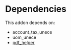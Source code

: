 # Dependencies

This addon depends on:

- account_tax_unece
- uom_unece
- [pdf_helper](../../odoo-bringout-oca-edi-framework-pdf_helper)
